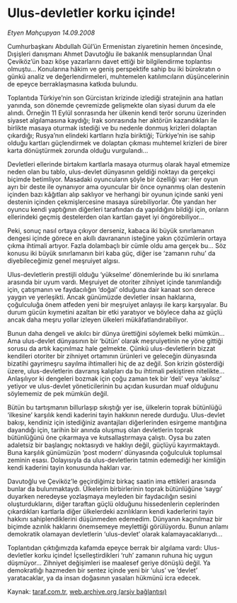 # Ulus-devletler korku içinde!

*Etyen Mahçupyan 14.09.2008*

<div class="yazi">
<p>Cumhurbaşkanı Abdullah Gül’ün Ermenistan ziyaretinin hemen öncesinde, Dışişleri danışmanı Ahmet Davutoğlu ile bakanlık mensuplarından Ünal Çeviköz’ün bazı köşe yazarlarını davet ettiği bir bilgilendirme toplantısı olmuştu... Konularına hâkim ve geniş perspektife sahip bu iki bürokratın o günkü analiz ve değerlendirmeleri, muhtemelen katılımcıların düşüncelerinin de epeyce berraklaşmasına katkıda bulundu. </p>
<p>Toplantıda Türkiye’nin son Gürcistan krizinde izlediği stratejinin ana hatları yanında, son dönemde çevremizde gelişmekte olan siyasi durum da ele alındı. Örneğin 11 Eylül sonrasında her ülkenin kendi terör sorunu üzerinden siyaset algılamasına kaydığı; Irak sonrasında her aktörün kazandıkları ile birlikte masaya oturmak istediği ve bu nedenle donmuş krizleri dolaptan çıkardığı; Rusya’nın elindeki kartların hızla biriktiği; Türkiye’nin ise sahip olduğu kartları güçlendirmek ve dolaptan çıkması muhtemel krizleri de birer karta dönüştürmek zorunda olduğu vurgulandı...</p>
<p>Devletleri ellerinde birtakım kartlarla masaya oturmuş olarak hayal etmemize neden olan bu tablo, ulus-devlet dünyasının geldiği noktayı da gerçekçi biçimde betimliyor. Masadaki oyuncuların şöyle bir özelliği var: Her oyun ayrı bir deste ile oynanıyor ama oyuncular bir önce oynanmış olan destenin içinden bazı kâğıtları alıp saklıyor ve herhangi bir oyunun içinde sanki yeni destenin içinden çekmişlercesine masaya sürebiliyorlar. Öte yandan her oyuncu kendi yaptığının diğerleri tarafından da yapıldığını bildiği için, onların ellerindeki geçmiş destelerden olan kartları gayet iyi öngörebiliyor...</p>
<p>Peki, sonuç nasıl ortaya çıkıyor derseniz, kabaca iki büyük sınırlamanın dengesi içinde görece en akıllı davrananın isteğine yakın çözümlerin ortaya çıkma ihtimali artıyor. Fazla dolambaçlı bir cümle oldu ama gerçek bu... Söz konusu iki büyük sınırlamanın biri kaba güç, diğer ise ‘zamanın ruhu’ da diyebileceğimiz genel meşruiyet algısı. </p>
<p>Ulus-devletlerin prestijli olduğu ‘yükselme’ dönemlerinde bu iki sınırlama arasında bir uyum vardı. Meşruiyet de otoriter zihniyet içinde tanımlandığı için, çatışmanın ve faydacılığın ‘doğal’ olduğuna dair kanaat son derece yaygın ve yerleşikti. Ancak günümüzde devletler insan haklarına, çoğulculuğa önem atfeden yeni bir meşruiyet anlayışı ile karşı karşıyalar. Bu durum gücün kıymetini azaltan bir etki yaratıyor ve böylece daha az güçlü ancak daha meşru yollar izleyen ülkeleri mükâfatlandırabiliyor. </p>
<p>Bunun daha dengeli ve akılcı bir dünya ürettiğini söylemek belki mümkün... Ama ulus-devlet dünyasının bir ‘bütün’ olarak meşruiyetinin ne yöne gittiği sorusu da artık kaçınılmaz hale gelmekte. Çünkü ulus-devletlerin bizzat kendileri otoriter bir zihniyet ortamının ürünleri ve geleceğin dünyasında bizatihi gayrimeşru sayılma ihtimalleri hiç de az değil. Son krizin gösterdiği üzere, ulus-devletlerin davranış kalıpları da bu ihtimali pekiştiren nitelikte... Anlaşılıyor ki dengeleri bozmak için çoğu zaman tek bir ‘deli’ veya ‘akılsız’ yetiyor ve ulus-devlet yöneticilerinin bu açıdan kusurdan muaf olduğunu söylememiz de pek mümkün değil.</p>
<p>Bütün bu tartışmanın billurlaşıp sıkıştığı yer ise, ülkelerin toprak bütünlüğü ‘ilkesine’ karşılık kendi kaderini tayin hakkının nerede durduğu. Ulus-devlet bakışı, kendiniz için istediğiniz avantajları diğerlerinden esirgeme mantığına dayandığı için, tarihin bir anında oluşmuş olan devletlerin toprak bütünlüğünü öne çıkarmaya ve kutsallaştırmaya çalıştı. Oysa bu zaten adaletsiz bir başlangıç noktasıydı ve haklıyı değil, güçlüyü kayırmaktaydı. Buna karşılık günümüzün ‘post modern’ dünyasında çoğulculuk toplumsal zeminin esası. Dolayısıyla da ulus-devletlerin tatmin edemediği her kimliğin kendi kaderini tayin konusunda hakları var. </p>
<p>Davutoğlu ve Çeviköz’le geçirdiğimiz birkaç saatin ima ettikleri arasında bunlar da bulunmaktaydı. Ülkelerin birbirlerinin toprak bütünlüğüne ‘saygı’ duyarken neredeyse yozlaşmaya meyleden bir faydacılığın sesini oluşturduklarını, diğer taraftan güçlü olduğunu hissedenlerin ceplerinden çıkardıkları kartlarla diğer ülkelerdeki azınlıkların kendi kaderlerini tayin hakkını sahiplendiklerini düşünmeden edemedim. Dünyanın kaçınılmaz bir biçimde azınlık haklarını önemsemeye meylettiği görülüyordu. Bunun anlamı demokratik olamayan devletlerin ‘ulus-devlet’ olarak kalamayacaklarıydı...</p>
<p>Toplantıdan çıktığımızda kafamda epeyce berrak bir algılama vardı: Ulus-devletler korku içinde! İçselleştirdikleri ‘ruh’ zamanın ruhuna hiç uygun düşmüyor... Zihniyet değişimleri ise maalesef geriye dönüşlü değil. Ya demokratlığı hazmeden bir sentez içinde yeni bir ‘ulus’ ve ‘devlet’ yaratacaklar, ya da insan doğasının yasaları hükmünü icra edecek.</p></div>

Kaynak: [taraf.com.tr](http://www.taraf.com.tr:80/etyen-mahcupyan/makale-ulus-devletler-korku-icinde.htm), [web.archive.org (arşiv bağlantısı)](http://web.archive.org/web/20100921064405/http://www.taraf.com.tr:80/etyen-mahcupyan/makale-ulus-devletler-korku-icinde.htm)
